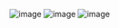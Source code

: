 ![image](https://github.com/honghyoeun/DB/assets/77725041/26806cfc-0f09-4fb3-93e4-11f7d41025c4)
![image](https://github.com/honghyoeun/DB/assets/77725041/6a73993e-1d83-4a30-9949-d232b4f5d484)
![image](https://github.com/honghyoeun/DB/assets/77725041/d4213f3a-bd47-4374-861d-2ec1f1f40e7b)
